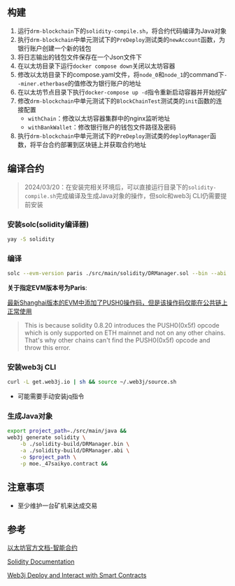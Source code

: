 ## 构建

1. 运行`drm-blockchain`下的`solidity-compile.sh`，将合约代码编译为Java对象
2. 执行`drm-blockchain`中单元测试下的`PreDeploy`测试类的`newAccount`函数，为银行账户创建一个新的钱包
3. 将日志输出的钱包文件保存在一个Json文件下
4. 在以太坊目录下运行`docker compose down`关闭以太坊容器
5. 修改以太坊目录下的compose.yaml文件，将`node_0`和`node_1`的command下`--miner.etherbase`的值修改为银行账户的地址
6. 在以太坊节点目录下执行`docker-compose up -d`指令重新启动容器并开始挖矿
7. 修改`drm-blockchain`中单元测试下的`BlockChainTest`测试类的`init`函数的连接配置
    - `withChain`：修改以太坊容器集群中的nginx监听地址
    - `withBankWallet`：修改银行账户的钱包文件路径及密码
8. 执行`drm-blockchain`中单元测试下的`PreDeploy`测试类的`deployManager`函数，将平台合约部署到区块链上并获取合约地址

## 编译合约

> 2024/03/20：在安装完相关环境后，可以直接运行目录下的`solidity-compile.sh`完成编译及生成Java对象的操作，但solc和web3j CLI仍需要提前安装

### 安装solc(solidity编译器)

```bash
yay -S solidity
```

### 编译

```bash
solc --evm-version paris ./src/main/solidity/DRManager.sol --bin --abi --optimize -o ./solidity-build
```
**关于指定EVM版本号为Paris**:

[最新Shanghai版本的EVM中添加了PUSH0操作码，但是该操作码仅能在公共链上正常使用](https://forum.openzeppelin.com/t/unable-to-deploy-from-remix-invalid-opcode-push0/38054/3)

> This is because solidity 0.8.20 introduces the PUSH0(0x5f) opcode which is only supported on ETH mainnet and not on any other chains. That's why other chains can't find the PUSH0(0x5f) opcode and throw this error.

### 安装web3j CLI

```bash
curl -L get.web3j.io | sh && source ~/.web3j/source.sh
```

- 可能需要手动安装jq指令

### 生成Java对象

```bash
export project_path=./src/main/java &&
web3j generate solidity \
    -b ./solidity-build/DRManager.bin \
    -a ./solidity-build/DRManager.abi \
    -o $project_path \
    -p moe._47saikyo.contract &&
```

## 注意事项

- 至少维护一台矿机来达成交易

## 参考

[以太坊官方文档-智能合约](https://ethereum.org/zh/developers/docs/smart-contracts/)

[Solidity Documentation](https://docs.soliditylang.org/en/latest/)

[Web3j Deploy and Interact with Smart Contracts](https://docs.web3j.io/4.11.0/getting_started/deploy_interact_smart_contracts/)